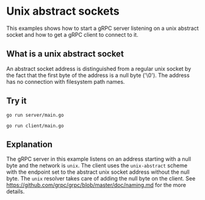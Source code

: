 # Unix abstract sockets

This examples shows how to start a gRPC server listening on a unix abstract
socket and how to get a gRPC client to connect to it.

## What is a unix abstract socket

An abstract socket address is distinguished from a regular unix socket by the
fact that the first byte of the address is a null byte ('\0'). The address has
no connection with filesystem path names.

## Try it

```
go run server/main.go
```

```
go run client/main.go
```

## Explanation

The gRPC server in this example listens on an address starting with a null byte
and the network is `unix`. The client uses the `unix-abstract` scheme with the
endpoint set to the abstract unix socket address without the null byte. The
`unix` resolver takes care of adding the null byte on the client. See
https://github.com/grpc/grpc/blob/master/doc/naming.md for the more details.
